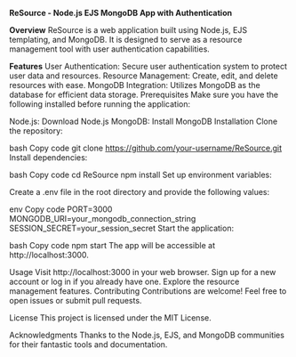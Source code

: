 **ReSource - Node.js EJS MongoDB App with Authentication**

**Overview**
ReSource is a web application built using Node.js, EJS templating, and MongoDB. It is designed to serve as a resource management tool with user authentication capabilities.

**Features**
User Authentication: Secure user authentication system to protect user data and resources.
Resource Management: Create, edit, and delete resources with ease.
MongoDB Integration: Utilizes MongoDB as the database for efficient data storage.
Prerequisites
Make sure you have the following installed before running the application:

Node.js: Download Node.js
MongoDB: Install MongoDB
Installation
Clone the repository:

bash
Copy code
git clone https://github.com/your-username/ReSource.git
Install dependencies:

bash
Copy code
cd ReSource
npm install
Set up environment variables:

Create a .env file in the root directory and provide the following values:

env
Copy code
PORT=3000
MONGODB_URI=your_mongodb_connection_string
SESSION_SECRET=your_session_secret
Start the application:

bash
Copy code
npm start
The app will be accessible at http://localhost:3000.

Usage
Visit http://localhost:3000 in your web browser.
Sign up for a new account or log in if you already have one.
Explore the resource management features.
Contributing
Contributions are welcome! Feel free to open issues or submit pull requests.

License
This project is licensed under the MIT License.

Acknowledgments
Thanks to the Node.js, EJS, and MongoDB communities for their fantastic tools and documentation.
